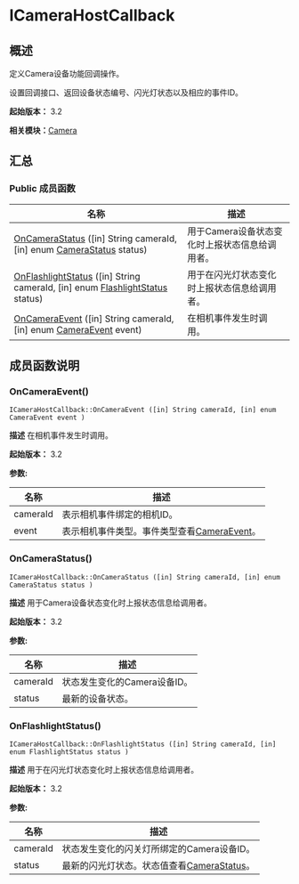 # ICameraHostCallback


## 概述

定义Camera设备功能回调操作。

设置回调接口、返回设备状态编号、闪光灯状态以及相应的事件ID。

**起始版本：** 3.2

**相关模块：**[Camera](_camera_v10.md)


## 汇总


### Public 成员函数

| 名称 | 描述 | 
| -------- | -------- |
| [OnCameraStatus](#oncamerastatus) ([in] String cameraId, [in] enum [CameraStatus](_camera_v10.md#camerastatus) status) | 用于Camera设备状态变化时上报状态信息给调用者。  | 
| [OnFlashlightStatus](#onflashlightstatus) ([in] String cameraId, [in] enum [FlashlightStatus](_camera_v10.md#flashlightstatus) status) | 用于在闪光灯状态变化时上报状态信息给调用者。  | 
| [OnCameraEvent](#oncameraevent) ([in] String cameraId, [in] enum [CameraEvent](_camera_v10.md#cameraevent) event) | 在相机事件发生时调用。  | 


## 成员函数说明


### OnCameraEvent()

```
ICameraHostCallback::OnCameraEvent ([in] String cameraId, [in] enum CameraEvent event )
```
**描述**
在相机事件发生时调用。

**起始版本：** 3.2

**参数:**

| 名称 | 描述 | 
| -------- | -------- |
| cameraId | 表示相机事件绑定的相机ID。  | 
| event | 表示相机事件类型。事件类型查看[CameraEvent](_camera_v10.md#cameraevent)。 | 


### OnCameraStatus()

```
ICameraHostCallback::OnCameraStatus ([in] String cameraId, [in] enum CameraStatus status )
```
**描述**
用于Camera设备状态变化时上报状态信息给调用者。

**起始版本：** 3.2

**参数:**

| 名称 | 描述 | 
| -------- | -------- |
| cameraId | 状态发生变化的Camera设备ID。  | 
| status | 最新的设备状态。 | 


### OnFlashlightStatus()

```
ICameraHostCallback::OnFlashlightStatus ([in] String cameraId, [in] enum FlashlightStatus status )
```
**描述**
用于在闪光灯状态变化时上报状态信息给调用者。

**起始版本：** 3.2

**参数:**

| 名称 | 描述 | 
| -------- | -------- |
| cameraId | 状态发生变化的闪关灯所绑定的Camera设备ID。  | 
| status | 最新的闪光灯状态。状态值查看[CameraStatus](_camera_v10.md#camerastatus)。 | 
